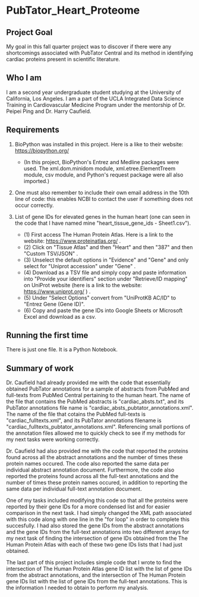 # PubTator_Heart_Proteome

## Project Goal
My goal in this fall quarter project was to discover if there were any shortcomings associated with PubTator Central and its method in identifying cardiac proteins present in scientific literature. 

## Who I am
I am a second year undergraduate student studying at the University of California, Los Angeles. I am a part of the UCLA Integrated Data Science Training in Cardiovascular Medicine Program under the mentorship of Dr. Peipei Ping and Dr. Harry Caufield.  

## Requirements
1. BioPython was installed in this project. Here is a like to their website: https://biopython.org/
   - (In this project, BioPython's Entrez and Medline packages were used. The xml.dom.minidom module, xml.etree.ElementTreem module, csv module, and Python's request package         were all also imported.)
    
2. One must also remember to include their own email address in the 10th line of code: this enables NCBI to contact the user if something does not occur correctly. 

3. List of gene IDs for elevated genes in the human heart (one can seen in the code that I have named mine "heart_tissue_gene_ids - Sheet1.csv").
   - (1) First access The Human Protein Atlas. Here is a link to the website: https://www.proteinatlas.org/ .
   - (2) Click on "Tissue Atlas" and then "Heart" and then "387" and then "Custom TSV/JSON" .
   - (3) Unselect the default options in "Evidence" and "Gene" and only select for "Uniprot accession" under "Gene" .
   - (4) Download as a TSV file and simply copy and paste information into "Provide your identifiers" section under "Retrieve/ID mapping" on UniProt website (here is a link to 
        the website: https://www.uniprot.org/ ) .
   - (5) Under "Select Options" convert from "UniProtKB AC/ID" to "Entrez Gene (Gene ID)".
   - (6) Copy and paste the gene IDs into Google Sheets or Microsoft Excel and download as a csv.
    
## Running the first time
There is just one file. It is a Python Notebook. 

## Summary of work
Dr. Caufield had already provided me with the code that essentially obtained PubTator annotations for a sample of abstracts from PubMed and full-texts from PubMed Central pertaining to the human heart. The name of the file that contains the PubMed abstracts is "cardiac_absts.txt", and its PubTator annotations file name is "cardiac_absts_pubtator_annotations.xml". The name of the file that cotains the PubMed full-texts is "cardiac_fulltexts.xml", and its PubTator annotations filename is "cardiac_fulltexts_pubtator_annotations.xml". Referencing small portions of the annotation files allowed me to quickly check to see if my methods for my next tasks were working correctly.

Dr. Caufield had also provided me with the code that reported the proteins found across all the abstract annotations and the number of times these protein names occured. The code also reported the same data per individual abstract annotation document. Furthermore, the code also reported the proteins found across all the full-text annotations and the number of times these protein names occured, in addition to reporting the same data per individual full-text annotation document.

One of my tasks included modifying this code so that all the proteins were reported by their gene IDs for a more condensed list and for easier comparison in the next task. I had simply changed the XML path associated with this code along with one line in the "for loop" in order to complete this succesfully. I had also stored the gene IDs from the abstract annotations and the gene IDs from the full-text annotations into two different arrays for my next task of finding the intersection of gene IDs obtained from the The Human Protein Atlas with each of these two gene IDs lists that I had just obtained. 

The last part of this project includes simple code that I wrote to find the intersection of The Human Protein Atlas gene ID list with the list of gene IDs from the abstract annotations, and the intersection of The Human Protein gene IDs list with the list of gene IDs from the full-text annotations. This is the information I needed to obtain to perform my analysis. 
